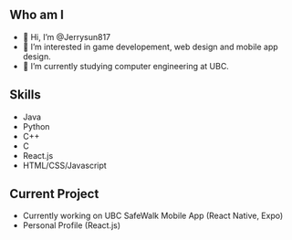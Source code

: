 ## Who am I
- 👋 Hi, I’m @Jerrysun817
- 👀 I’m interested in game developement, web design and mobile app design.
- 🌱 I’m currently studying computer engineering at UBC.

## Skills
- Java
- Python
- C++
- C
- React.js
- HTML/CSS/Javascript

## Current Project
- Currently working on UBC SafeWalk Mobile App (React Native, Expo)
- Personal Profile (React.js)
